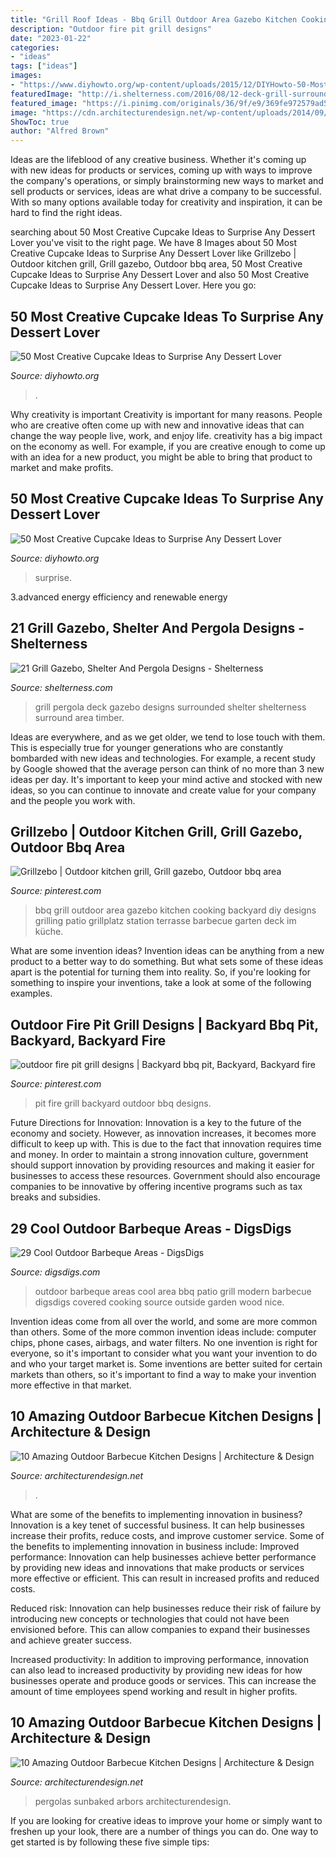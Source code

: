 ```yaml
---
title: "Grill Roof Ideas - Bbq Grill Outdoor Area Gazebo Kitchen Cooking Backyard Diy Designs Grilling Patio Grillplatz Station Terrasse Barbecue Garten Deck Im Küche"
description: "Outdoor fire pit grill designs"
date: "2023-01-22"
categories:
- "ideas"
tags: ["ideas"]
images:
- "https://www.diyhowto.org/wp-content/uploads/2015/12/DIYHowto-50-Most-Creative-Cupcake-Ideas-to-Surprise-Any-Dessert-Lover13-600x600.jpg"
featuredImage: "http://i.shelterness.com/2016/08/12-deck-grill-surrounded-with-a-pergola.jpg"
featured_image: "https://i.pinimg.com/originals/36/9f/e9/369fe972579ad535152fd590911c63e1.jpg"
image: "https://cdn.architecturendesign.net/wp-content/uploads/2014/09/872.jpg"
ShowToc: true
author: "Alfred Brown"
---
```



Ideas are the lifeblood of any creative business. Whether it's coming up with new ideas for products or services, coming up with ways to improve the company's operations, or simply brainstorming new ways to market and sell products or services, ideas are what drive a company to be successful. With so many options available today for creativity and inspiration, it can be hard to find the right ideas.

	

		
searching about 50 Most Creative Cupcake Ideas to Surprise Any Dessert Lover you've visit to the right page. We have 8 Images about 50 Most Creative Cupcake Ideas to Surprise Any Dessert Lover like Grillzebo | Outdoor kitchen grill, Grill gazebo, Outdoor bbq area, 50 Most Creative Cupcake Ideas to Surprise Any Dessert Lover and also 50 Most Creative Cupcake Ideas to Surprise Any Dessert Lover. Here you go:
		
    
## 50 Most Creative Cupcake Ideas To Surprise Any Dessert Lover

<img loading=lazy src="https://www.diyhowto.org/wp-content/uploads/2015/12/DIYHowto-50-Most-Creative-Cupcake-Ideas-to-Surprise-Any-Dessert-Lover13-600x600.jpg" onerror="this.onerror=null;this.src='https://tse2.mm.bing.net/th?id=OIP.zRw-dMQx3C61dpo8HfCxLgHaHa&amp;pid=15.1';" alt="50 Most Creative Cupcake Ideas to Surprise Any Dessert Lover">

_Source: diyhowto.org_

>. 

	

Why creativity is important
Creativity is important for many reasons. People who are creative often come up with new and innovative ideas that can change the way people live, work, and enjoy life. creativity has a big impact on the economy as well. For example, if you are creative enough to come up with an idea for a new product, you might be able to bring that product to market and make profits.

    
## 50 Most Creative Cupcake Ideas To Surprise Any Dessert Lover

<img loading=lazy src="https://www.diyhowto.org/wp-content/uploads/DIY-Popcorn-Cupcakes-50-Most-Surprising-Cupcake-Decoration-Ideas-and-Recipes-DIYHowto.jpg" onerror="this.onerror=null;this.src='https://tse3.mm.bing.net/th?id=OIP.uQKhyd42M1xtfrMtZYQzvAHaN7&amp;pid=15.1';" alt="50 Most Creative Cupcake Ideas to Surprise Any Dessert Lover">

_Source: diyhowto.org_

>surprise. 

	

3.advanced energy efficiency and renewable energy

    
## 21 Grill Gazebo, Shelter And Pergola Designs - Shelterness

<img loading=lazy src="http://i.shelterness.com/2016/08/12-deck-grill-surrounded-with-a-pergola.jpg" onerror="this.onerror=null;this.src='https://tse3.mm.bing.net/th?id=OIP.1RKaaH81DpL829Re9DKFUwHaJ3&amp;pid=15.1';" alt="21 Grill Gazebo, Shelter And Pergola Designs - Shelterness">

_Source: shelterness.com_

>grill pergola deck gazebo designs surrounded shelter shelterness surround area timber. 

	

Ideas are everywhere, and as we get older, we tend to lose touch with them. This is especially true for younger generations who are constantly bombarded with new ideas and technologies. For example, a recent study by Google showed that the average person can think of no more than 3 new ideas per day. It's important to keep your mind active and stocked with new ideas, so you can continue to innovate and create value for your company and the people you work with.

    
## Grillzebo | Outdoor Kitchen Grill, Grill Gazebo, Outdoor Bbq Area

<img loading=lazy src="https://i.pinimg.com/originals/36/9f/e9/369fe972579ad535152fd590911c63e1.jpg" onerror="this.onerror=null;this.src='https://tse3.mm.bing.net/th?id=OIP.W9BbkIBEF-vGTABRwn7cNgHaJ3&amp;pid=15.1';" alt="Grillzebo | Outdoor kitchen grill, Grill gazebo, Outdoor bbq area">

_Source: pinterest.com_

>bbq grill outdoor area gazebo kitchen cooking backyard diy designs grilling patio grillplatz station terrasse barbecue garten deck im küche. 

	

What are some invention ideas?
Invention ideas can be anything from a new product to a better way to do something. But what sets some of these ideas apart is the potential for turning them into reality. So, if you're looking for something to inspire your inventions, take a look at some of the following examples.

    
## Outdoor Fire Pit Grill Designs | Backyard Bbq Pit, Backyard, Backyard Fire

<img loading=lazy src="https://i.pinimg.com/736x/4b/59/b3/4b59b3efe3872090e92aed733eb931ee.jpg" onerror="this.onerror=null;this.src='https://tse4.mm.bing.net/th?id=OIP.PbYIUQ0RmCYYTXAwFwkaRQHaIh&amp;pid=15.1';" alt="outdoor fire pit grill designs | Backyard bbq pit, Backyard, Backyard fire">

_Source: pinterest.com_

>pit fire grill backyard outdoor bbq designs. 

	

Future Directions for Innovation:
Innovation is a key to the future of the economy and society. However, as innovation increases, it becomes more difficult to keep up with. This is due to the fact that innovation requires time and money. In order to maintain a strong innovation culture, government should support innovation by providing resources and making it easier for businesses to access these resources. Government should also encourage companies to be innovative by offering incentive programs such as tax breaks and subsidies.

    
## 29 Cool Outdoor Barbeque Areas - DigsDigs

<img loading=lazy src="http://www.digsdigs.com/photos/cool-outdoor-barbeque-areas-31.jpg" onerror="this.onerror=null;this.src='https://tse3.mm.bing.net/th?id=OIP.exM5AGDyanHJiVHy2rZ8FgHaJ4&amp;pid=15.1';" alt="29 Cool Outdoor Barbeque Areas - DigsDigs">

_Source: digsdigs.com_

>outdoor barbeque areas cool area bbq patio grill modern barbecue digsdigs covered cooking source outside garden wood nice. 

	

Invention ideas come from all over the world, and some are more common than others. Some of the more common invention ideas include: computer chips, phone cases, airbags, and water filters. No one invention is right for everyone, so it's important to consider what you want your invention to do and who your target market is. Some inventions are better suited for certain markets than others, so it's important to find a way to make your invention more effective in that market.

    
## 10 Amazing Outdoor Barbecue Kitchen Designs | Architecture &amp; Design

<img loading=lazy src="https://cdn.architecturendesign.net/wp-content/uploads/2014/09/2156.jpg" onerror="this.onerror=null;this.src='https://tse1.mm.bing.net/th?id=OIP.ZDak4sHjEuIrL4HYRZznfgHaFk&amp;pid=15.1';" alt="10 Amazing Outdoor Barbecue Kitchen Designs | Architecture &amp; Design">

_Source: architecturendesign.net_

>. 

	

What are some of the benefits to implementing innovation in business?
Innovation is a key tenet of successful business. It can help businesses increase their profits, reduce costs, and improve customer service. Some of the benefits to implementing innovation in business include: 
Improved performance: Innovation can help businesses achieve better performance by providing new ideas and innovations that make products or services more effective or efficient. This can result in increased profits and reduced costs. 

Reduced risk: Innovation can help businesses reduce their risk of failure by introducing new concepts or technologies that could not have been envisioned before. This can allow companies to expand their businesses and achieve greater success. 

Increased productivity: In addition to improving performance, innovation can also lead to increased productivity by providing new ideas for how businesses operate and produce goods or services. This can increase the amount of time employees spend working and result in higher profits.

    
## 10 Amazing Outdoor Barbecue Kitchen Designs | Architecture &amp; Design

<img loading=lazy src="https://cdn.architecturendesign.net/wp-content/uploads/2014/09/872.jpg" onerror="this.onerror=null;this.src='https://tse4.mm.bing.net/th?id=OIP.P7CVeBbw4N2xWZ_GR_nvegHaE9&amp;pid=15.1';" alt="10 Amazing Outdoor Barbecue Kitchen Designs | Architecture &amp; Design">

_Source: architecturendesign.net_

>pergolas sunbaked arbors architecturendesign. 

	

If you are looking for creative ideas to improve your home or simply want to freshen up your look, there are a number of things you can do. One way to get started is by following these five simple tips: 


